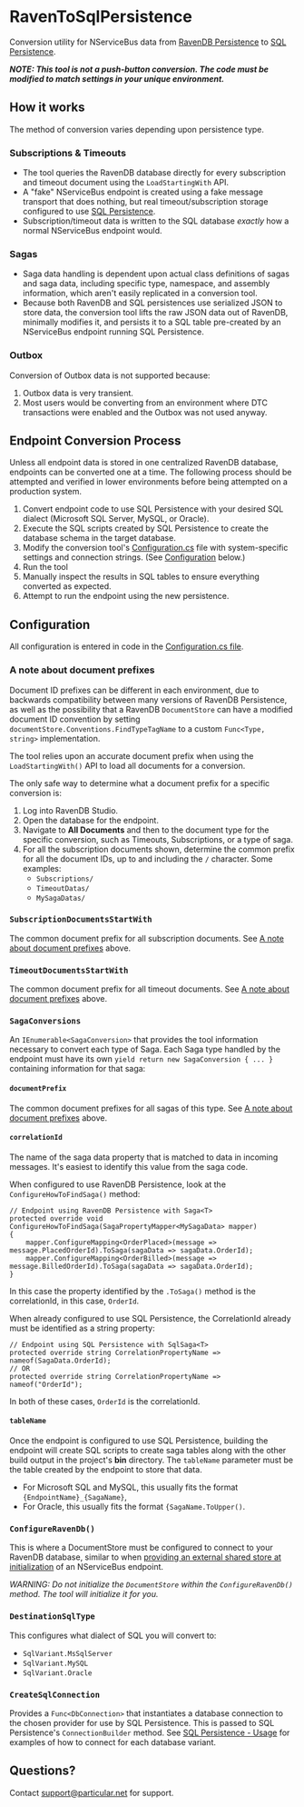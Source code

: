 # RavenToSqlPersistence
Conversion utility for NServiceBus data from [RavenDB Persistence](https://docs.particular.net/persistence/ravendb/) to [SQL Persistence](https://docs.particular.net/persistence/sql/).

_**NOTE: This tool is not a push-button conversion. The code must be modified to match settings in your unique environment.**_

## How it works

The method of conversion varies depending upon persistence type.

### Subscriptions & Timeouts

* The tool queries the RavenDB database directly for every subscription and timeout document using the `LoadStartingWith` API.
* A "fake" NServiceBus endpoint is created using a fake message transport that does nothing, but real timeout/subscription storage configured to use [SQL Persistence](https://docs.particular.net/persistence/sql/).
* Subscription/timeout data is written to the SQL database _exactly_ how a normal NServiceBus endpoint would.

### Sagas

* Saga data handling is dependent upon actual class definitions of sagas and saga data, including specific type, namespace, and assembly information, which aren't easily replicated in a conversion tool.
* Because both RavenDB and SQL persistences use serialized JSON to store data, the conversion tool lifts the raw JSON data out of RavenDB, minimally modifies it, and persists it to a SQL table pre-created by an NServiceBus endpoint running SQL Persistence.

### Outbox

Conversion of Outbox data is not supported because:

1. Outbox data is very transient.
2. Most users would be converting from an environment where DTC transactions were enabled and the Outbox was not used anyway.

## Endpoint Conversion Process

Unless all endpoint data is stored in one centralized RavenDB database, endpoints can be converted one at a time. The following process should be attempted and verified in lower environments before being attempted on a production system.

1. Convert endpoint code to use SQL Persistence with your desired SQL dialect (Microsoft SQL Server, MySQL, or Oracle).
1. Execute the SQL scripts created by SQL Persistence to create the database schema in the target database.
1. Modify the conversion tool's [Configuration.cs](RavenToSqlPersistence/Configuration.cs) file with system-specific settings and connection strings. (See [Configuration](#configuration) below.)
1. Run the tool
1. Manually inspect the results in SQL tables to ensure everything converted as expected.
1. Attempt to run the endpoint using the new persistence.

## Configuration

All configuration is entered in code in the [Configuration.cs file](RavenToSqlPersistence/Configuration.cs).

### A note about document prefixes

Document ID prefixes can be different in each environment, due to backwards compatibility between many versions of RavenDB Persistence, as well as the possibility that a RavenDB `DocumentStore` can have a modified document ID convention by setting `documentStore.Conventions.FindTypeTagName` to a custom `Func<Type, string>` implementation.

The tool relies upon an accurate document prefix when using the `LoadStartingWith()` API to load all documents for a conversion.

The only safe way to determine what a document prefix for a specific conversion is:

1. Log into RavenDB Studio.
1. Open the database for the endpoint.
1. Navigate to **All Documents** and then to the document type for the specific conversion, such as Timeouts, Subscriptions, or a type of saga.
1. For all the subscription documents shown, determine the common prefix for all the document IDs, up to and including the `/` character. Some examples:
    * `Subscriptions/`
    * `TimeoutDatas/`
    * `MySagaDatas/`

### `SubscriptionDocumentsStartWith`

The common document prefix for all subscription documents. See [A note about document prefixes](#a-note-about-document-prefixes) above.

### `TimeoutDocumentsStartWith`

The common document prefix for all timeout documents. See [A note about document prefixes](#a-note-about-document-prefixes) above.

### `SagaConversions`

An `IEnumerable<SagaConversion>` that provides the tool information necessary to convert each type of Saga. Each Saga type handled by the endpoint must have its own `yield return new SagaConversion { ... }` containing information for that saga:

#### `documentPrefix`

The common document prefixes for all sagas of this type. See [A note about document prefixes](#a-note-about-document-prefixes) above.

#### `correlationId`

The name of the saga data property that is matched to data in incoming messages. It's easiest to identify this value from the saga code.

When configured to use RavenDB Persistence, look at the `ConfigureHowToFindSaga()` method:

```
// Endpoint using RavenDB Persistence with Saga<T>
protected override void ConfigureHowToFindSaga(SagaPropertyMapper<MySagaData> mapper)
{
    mapper.ConfigureMapping<OrderPlaced>(message => message.PlacedOrderId).ToSaga(sagaData => sagaData.OrderId);
    mapper.ConfigureMapping<OrderBilled>(message => message.BilledOrderId).ToSaga(sagaData => sagaData.OrderId);
}
```

In this case the property identified by the `.ToSaga()` method is the correlationId, in this case, `OrderId`.

When already configured to use SQL Persistence, the CorrelationId already must be identified as a string property:

```
// Endpoint using SQL Persistence with SqlSaga<T>
protected override string CorrelationPropertyName => nameof(SagaData.OrderId);
// OR
protected override string CorrelationPropertyName => nameof("OrderId");
```

In both of these cases, `OrderId` is the correlationId.

#### `tableName`

Once the endpoint is configured to use SQL Persistence, building the endpoint will create SQL scripts to create saga tables along with the other build output in the project's **bin** directory. The `tableName` parameter must be the table created by the endpoint to store that data.

* For Microsoft SQL and MySQL, this usually fits the format `{EndpointName}_{SagaName}`,
* For Oracle, this usually fits the format `{SagaName.ToUpper()`.

### `ConfigureRavenDb()`

This is where a DocumentStore must be configured to connect to your RavenDB database, similar to when [providing an external shared store at initialization](https://docs.particular.net/persistence/ravendb/connection#external-shared-store-at-initialization) of an NServiceBus endpoint.

*WARNING: Do not initialize the `DocumentStore` within the `ConfigureRavenDb()` method. The tool will initialize it for you.*

### `DestinationSqlType`

This configures what dialect of SQL you will convert to:

* `SqlVariant.MsSqlServer`
* `SqlVariant.MySQL`
* `SqlVariant.Oracle`

### `CreateSqlConnection`

Provides a `Func<DbConnection>` that instantiates a database connection to the chosen provider for use by SQL Persistence. This is passed to SQL Persistence's `ConnectionBuilder` method. See [SQL Persistence - Usage](https://docs.particular.net/persistence/sql/#usage) for examples of how to connect for each database variant.

## Questions?

Contact [support@particular.net](mailto:support@particular.net) for support.
